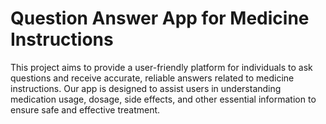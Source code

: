 # Question Answer App for Medicine Instructions

This project aims to provide a user-friendly platform for individuals to ask questions and receive accurate, reliable answers related to medicine instructions. Our app is designed to assist users in understanding medication usage, dosage, side effects, and other essential information to ensure safe and effective treatment.
